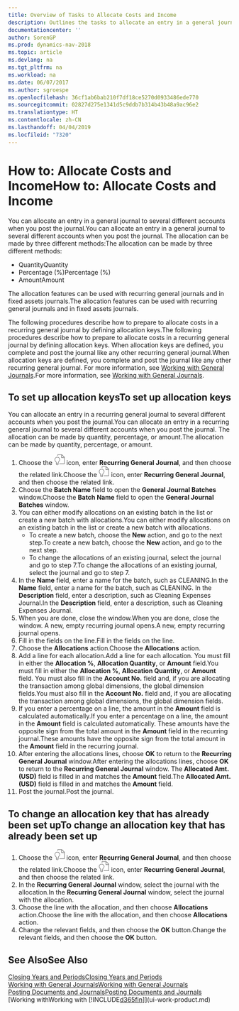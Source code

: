 ```yaml
---
title: Overview of Tasks to Allocate Costs and Income
description: Outlines the tasks to allocate an entry in a general journal to several different accounts when you post the journal.
documentationcenter: ''
author: SorenGP
ms.prod: dynamics-nav-2018
ms.topic: article
ms.devlang: na
ms.tgt_pltfrm: na
ms.workload: na
ms.date: 06/07/2017
ms.author: sgroespe
ms.openlocfilehash: 36cf1ab6bab210f7df18ce5270d0933486ede770
ms.sourcegitcommit: 02827d275e1341d5c9ddb7b314b43b48a9ac96e2
ms.translationtype: HT
ms.contentlocale: zh-CN
ms.lasthandoff: 04/04/2019
ms.locfileid: "7320"
---
```

# <a name="how-to-allocate-costs-and-income"></a><span data-ttu-id="d0d39-103">How to: Allocate Costs and Income</span><span class="sxs-lookup"><span data-stu-id="d0d39-103">How to: Allocate Costs and Income</span></span>
<span data-ttu-id="d0d39-104">You can allocate an entry in a general journal to several different accounts when you post the journal.</span><span class="sxs-lookup"><span data-stu-id="d0d39-104">You can allocate an entry in a general journal to several different accounts when you post the journal.</span></span> <span data-ttu-id="d0d39-105">The allocation can be made by three different methods:</span><span class="sxs-lookup"><span data-stu-id="d0d39-105">The allocation can be made by three different methods:</span></span>

* <span data-ttu-id="d0d39-106">Quantity</span><span class="sxs-lookup"><span data-stu-id="d0d39-106">Quantity</span></span>
* <span data-ttu-id="d0d39-107">Percentage (%)</span><span class="sxs-lookup"><span data-stu-id="d0d39-107">Percentage (%)</span></span>
* <span data-ttu-id="d0d39-108">Amount</span><span class="sxs-lookup"><span data-stu-id="d0d39-108">Amount</span></span>

<span data-ttu-id="d0d39-109">The allocation features can be used with recurring general journals and in fixed assets journals.</span><span class="sxs-lookup"><span data-stu-id="d0d39-109">The allocation features can be used with recurring general journals and in fixed assets journals.</span></span>
<!--You can also distribute the cost or revenue of a line to an intercompany partner when you post a sales or purchase document. When you post the document, a line will be posted in your general journal, and a corresponding line will be created in the intercompany outbox.-->

<span data-ttu-id="d0d39-110">The following procedures describe how to prepare to allocate costs in a recurring general journal by defining allocation keys.</span><span class="sxs-lookup"><span data-stu-id="d0d39-110">The following procedures describe how to prepare to allocate costs in a recurring general journal by defining allocation keys.</span></span> <span data-ttu-id="d0d39-111">When allocation keys are defined, you complete and post the journal like any other recurring general journal.</span><span class="sxs-lookup"><span data-stu-id="d0d39-111">When allocation keys are defined, you complete and post the journal like any other recurring general journal.</span></span> <span data-ttu-id="d0d39-112">For more information, see [Working with General Journals](ui-work-general-journals.md).</span><span class="sxs-lookup"><span data-stu-id="d0d39-112">For more information, see [Working with General Journals](ui-work-general-journals.md).</span></span>

## <a name="to-set-up-allocation-keys"></a><span data-ttu-id="d0d39-113">To set up allocation keys</span><span class="sxs-lookup"><span data-stu-id="d0d39-113">To set up allocation keys</span></span>
<span data-ttu-id="d0d39-114">You can allocate an entry in a recurring general journal to several different accounts when you post the journal.</span><span class="sxs-lookup"><span data-stu-id="d0d39-114">You can allocate an entry in a recurring general journal to several different accounts when you post the journal.</span></span> <span data-ttu-id="d0d39-115">The allocation can be made by quantity, percentage, or amount.</span><span class="sxs-lookup"><span data-stu-id="d0d39-115">The allocation can be made by quantity, percentage, or amount.</span></span>
1. <span data-ttu-id="d0d39-116">Choose the ![Search for Page or Report](media/ui-search/search_small.png "Search for Page or Report icon") icon, enter **Recurring General Journal**, and then choose the related link.</span><span class="sxs-lookup"><span data-stu-id="d0d39-116">Choose the ![Search for Page or Report](media/ui-search/search_small.png "Search for Page or Report icon") icon, enter **Recurring General Journal**, and then choose the related link.</span></span>
2. <span data-ttu-id="d0d39-117">Choose the **Batch Name** field to open the **General Journal Batches** window.</span><span class="sxs-lookup"><span data-stu-id="d0d39-117">Choose the **Batch Name** field to open the **General Journal Batches** window.</span></span>
3. <span data-ttu-id="d0d39-118">You can either modify allocations on an existing batch in the list or create a new batch with allocations.</span><span class="sxs-lookup"><span data-stu-id="d0d39-118">You can either modify allocations on an existing batch in the list or create a new batch with allocations.</span></span>
   * <span data-ttu-id="d0d39-119">To create a new batch, choose the **New** action, and go to the next step.</span><span class="sxs-lookup"><span data-stu-id="d0d39-119">To create a new batch, choose the **New** action, and go to the next step.</span></span>
   * <span data-ttu-id="d0d39-120">To change the allocations of an existing journal, select the journal and go to step 7.</span><span class="sxs-lookup"><span data-stu-id="d0d39-120">To change the allocations of an existing journal, select the journal and go to step 7.</span></span>    
4. <span data-ttu-id="d0d39-121">In the **Name** field, enter a name for the batch, such as CLEANING.</span><span class="sxs-lookup"><span data-stu-id="d0d39-121">In the **Name** field, enter a name for the batch, such as CLEANING.</span></span> <span data-ttu-id="d0d39-122">In the **Description** field, enter a description, such as Cleaning Expenses Journal.</span><span class="sxs-lookup"><span data-stu-id="d0d39-122">In the **Description** field, enter a description, such as Cleaning Expenses Journal.</span></span>
5. <span data-ttu-id="d0d39-123">When you are done, close the window.</span><span class="sxs-lookup"><span data-stu-id="d0d39-123">When you are done, close the window.</span></span> <span data-ttu-id="d0d39-124">A new, empty recurring journal opens.</span><span class="sxs-lookup"><span data-stu-id="d0d39-124">A new, empty recurring journal opens.</span></span>
6. <span data-ttu-id="d0d39-125">Fill in the fields on the line.</span><span class="sxs-lookup"><span data-stu-id="d0d39-125">Fill in the fields on the line.</span></span>
7. <span data-ttu-id="d0d39-126">Choose the **Allocations** action.</span><span class="sxs-lookup"><span data-stu-id="d0d39-126">Choose the **Allocations** action.</span></span>
8. <span data-ttu-id="d0d39-127">Add a line for each allocation.</span><span class="sxs-lookup"><span data-stu-id="d0d39-127">Add a line for each allocation.</span></span> <span data-ttu-id="d0d39-128">You must fill in either the **Allocation %**, **Allocation Quantity**, or **Amount** field.</span><span class="sxs-lookup"><span data-stu-id="d0d39-128">You must fill in either the **Allocation %**, **Allocation Quantity**, or **Amount** field.</span></span> <span data-ttu-id="d0d39-129">You must also fill in the **Account No.** field and, if you are allocating the transaction among global dimensions, the global dimension fields.</span><span class="sxs-lookup"><span data-stu-id="d0d39-129">You must also fill in the **Account No.** field and, if you are allocating the transaction among global dimensions, the global dimension fields.</span></span>
9. <span data-ttu-id="d0d39-130">If you enter a percentage on a line, the amount in the **Amount** field is calculated automatically.</span><span class="sxs-lookup"><span data-stu-id="d0d39-130">If you enter a percentage on a line, the amount in the **Amount** field is calculated automatically.</span></span> <span data-ttu-id="d0d39-131">These amounts have the opposite sign from the total amount in the **Amount** field in the recurring journal.</span><span class="sxs-lookup"><span data-stu-id="d0d39-131">These amounts have the opposite sign from the total amount in the **Amount** field in the recurring journal.</span></span>
10. <span data-ttu-id="d0d39-132">After entering the allocations lines, choose **OK** to return to the **Recurring General Journal** window.</span><span class="sxs-lookup"><span data-stu-id="d0d39-132">After entering the allocations lines, choose **OK** to return to the **Recurring General Journal** window.</span></span> <span data-ttu-id="d0d39-133">The **Allocated Amt. (USD)** field is filled in and matches the **Amount** field.</span><span class="sxs-lookup"><span data-stu-id="d0d39-133">The **Allocated Amt. (USD)** field is filled in and matches the **Amount** field.</span></span>
11. <span data-ttu-id="d0d39-134">Post the journal.</span><span class="sxs-lookup"><span data-stu-id="d0d39-134">Post the journal.</span></span>

## <a name="to-change-an-allocation-key-that-has-already-been-set-up"></a><span data-ttu-id="d0d39-135">To change an allocation key that has already been set up</span><span class="sxs-lookup"><span data-stu-id="d0d39-135">To change an allocation key that has already been set up</span></span>
1. <span data-ttu-id="d0d39-136">Choose the ![Search for Page or Report](media/ui-search/search_small.png "Search for Page or Report icon") icon, enter **Recurring General Journal**, and then choose the related link.</span><span class="sxs-lookup"><span data-stu-id="d0d39-136">Choose the ![Search for Page or Report](media/ui-search/search_small.png "Search for Page or Report icon") icon, enter **Recurring General Journal**, and then choose the related link.</span></span>
2. <span data-ttu-id="d0d39-137">In the **Recurring General Journal** window, select the journal with the allocation.</span><span class="sxs-lookup"><span data-stu-id="d0d39-137">In the **Recurring General Journal** window, select the journal with the allocation.</span></span>
3. <span data-ttu-id="d0d39-138">Choose the line with the allocation, and then choose **Allocations** action.</span><span class="sxs-lookup"><span data-stu-id="d0d39-138">Choose the line with the allocation, and then choose **Allocations** action.</span></span>
4. <span data-ttu-id="d0d39-139">Change the relevant fields, and then choose the **OK** button.</span><span class="sxs-lookup"><span data-stu-id="d0d39-139">Change the relevant fields, and then choose the **OK** button.</span></span>

## <a name="see-also"></a><span data-ttu-id="d0d39-140">See Also</span><span class="sxs-lookup"><span data-stu-id="d0d39-140">See Also</span></span>
[<span data-ttu-id="d0d39-141">Closing Years and Periods</span><span class="sxs-lookup"><span data-stu-id="d0d39-141">Closing Years and Periods</span></span>](year-close-years-periods.md)  
[<span data-ttu-id="d0d39-142">Working with General Journals</span><span class="sxs-lookup"><span data-stu-id="d0d39-142">Working with General Journals</span></span>](ui-work-general-journals.md)    
[<span data-ttu-id="d0d39-143">Posting Documents and Journals</span><span class="sxs-lookup"><span data-stu-id="d0d39-143">Posting Documents and Journals</span></span>](ui-post-documents-journals.md)    
[<span data-ttu-id="d0d39-144">Working with</span><span class="sxs-lookup"><span data-stu-id="d0d39-144">Working with</span></span> [!INCLUDE[d365fin](includes/d365fin_md.md)]](ui-work-product.md)
